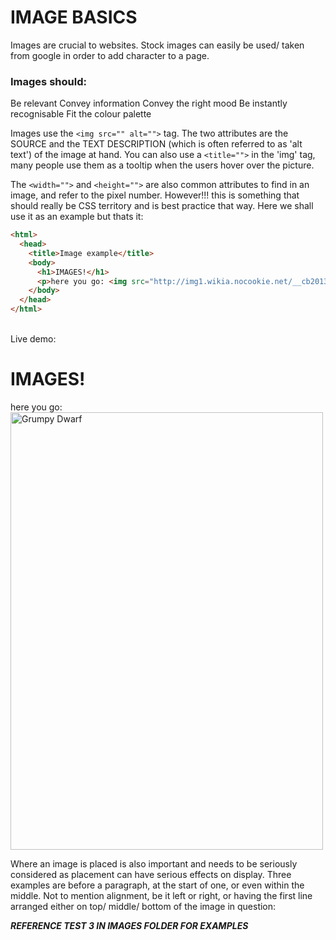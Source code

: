 # IMAGE BASICS

Images are crucial to websites. Stock images can easily be used/ taken from google in order to add character to a page.

### Images should:
  Be relevant
  Convey information
  Convey the right mood
  Be instantly recognisable
  Fit the colour palette

Images use the ```<img src="" alt="">``` tag. The two attributes are the SOURCE and the TEXT DESCRIPTION (which is often referred to as 'alt text') of the image at hand. You can also use a ```<title="">``` in the 'img' tag, many people use them as a tooltip when the users hover over the picture.

The ```<width="">``` and ```<height="">``` are also common attributes to find in an image, and refer to the pixel number. However!!! this is something that should really be CSS territory and is best practice that way. Here we shall use it as an example but thats it:

```html
<html>
  <head>
    <title>Image example</title>
    <body>
      <h1>IMAGES!</h1>
      <p>here you go: <img src="http://img1.wikia.nocookie.net/__cb20130915151449/p__/protagonist/images/5/53/Grumpy-Disney.jpg" alt="Grumpy Dwarf" width="500" height="700" title="The only dwarf with any sense"></p>
    </body>
  </head>
</html>
```
<br />
Live demo:

<html>
  <head>
    <title>Image example</title>
    <body>
      <h1>IMAGES!</h1>
      <p>here you go: <img src="http://img1.wikia.nocookie.net/__cb20130915151449/p__/protagonist/images/5/53/Grumpy-Disney.jpg" alt="Grumpy Dwarf" width="500" height="700" title="The only dwarf with any sense"></p>
    </body>
  </head>
</html>

Where an image is placed is also important and needs to be seriously considered as placement can have serious effects on display. Three examples are before a paragraph, at the start of one, or even within the middle. Not to mention alignment, be it left or right, or having the first line arranged either on top/ middle/ bottom of the image in question:

__*REFERENCE TEST 3 IN IMAGES FOLDER FOR EXAMPLES*__

